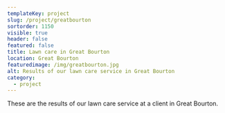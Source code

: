 ```yaml
---
templateKey: project
slug: /project/greatbourton
sortorder: 1150
visible: true
header: false
featured: false
title: Lawn care in Great Bourton
location: Great Bourton
featuredimage: /img/greatbourton.jpg
alt: Results of our lawn care service in Great Bourton
category:
  - project
---
```


These are the results of our lawn care service at a client in Great Bourton.
